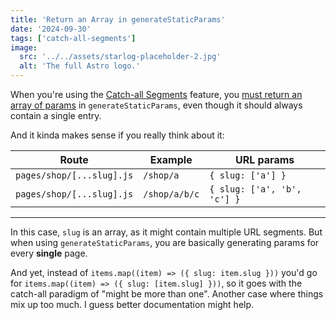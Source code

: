```yaml
---
title: 'Return an Array in generateStaticParams'
date: '2024-09-30'
tags: ['catch-all-segments']
image:
  src: '../../assets/starlog-placeholder-2.jpg'
  alt: 'The full Astro logo.'
---
```


When you're using the [Catch-all Segments](https://nextjs.org/docs/pages/building-your-application/routing/dynamic-routes#catch-all-segments) feature, you [must return an array of params](https://github.com/vercel/next.js/discussions/48878) in `generateStaticParams`, even though it should always contain a single entry.

And it kinda makes sense if you really think about it:

| Route    | Example | URL params |
| -------- | ------- | ---------- |
| `pages/shop/[...slug].js` | `/shop/a` | `{ slug: ['a'] }` |
| `pages/shop/[...slug].js` | `/shop/a/b/c` | `{ slug: ['a', 'b', 'c'] }` |

---

In this case, `slug` is an array, as it might contain multiple URL segments. But when using `generateStaticParams`, you are basically generating params for every **single** page.

And yet, instead of `items.map((item) => ({ slug: item.slug }))` you'd go for `items.map((item) => ({ slug: [item.slug] }))`, so it goes with the catch-all paradigm of "might be more than one". Another case where things mix up too much. I guess better documentation might help.

